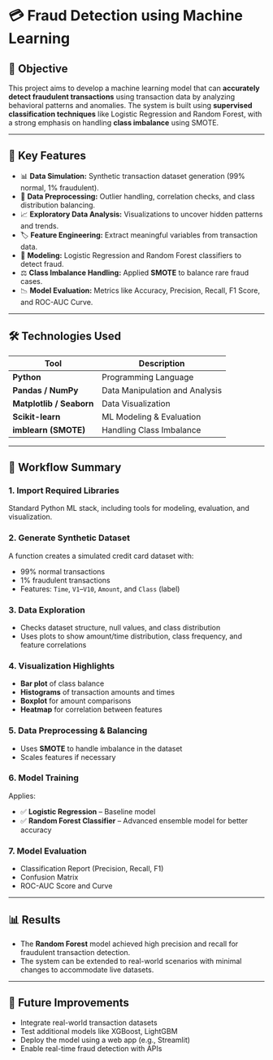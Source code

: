 # 💳 Fraud Detection using Machine Learning

## 📌 Objective

This project aims to develop a machine learning model that can **accurately detect fraudulent transactions** using transaction data by analyzing behavioral patterns and anomalies. The system is built using **supervised classification techniques** like Logistic Regression and Random Forest, with a strong emphasis on handling **class imbalance** using SMOTE.

---

## 🧠 Key Features

- 📊 **Data Simulation:** Synthetic transaction dataset generation (99% normal, 1% fraudulent).
- 🧼 **Data Preprocessing:** Outlier handling, correlation checks, and class distribution balancing.
- 📈 **Exploratory Data Analysis:** Visualizations to uncover hidden patterns and trends.
- 🏷️ **Feature Engineering:** Extract meaningful variables from transaction data.
- 🤖 **Modeling:** Logistic Regression and Random Forest classifiers to detect fraud.
- ⚖️ **Class Imbalance Handling:** Applied **SMOTE** to balance rare fraud cases.
- 📉 **Model Evaluation:** Metrics like Accuracy, Precision, Recall, F1 Score, and ROC-AUC Curve.

---

## 🛠️ Technologies Used

| Tool | Description |
|------|-------------|
| **Python** | Programming Language |
| **Pandas / NumPy** | Data Manipulation and Analysis |
| **Matplotlib / Seaborn** | Data Visualization |
| **Scikit-learn** | ML Modeling & Evaluation |
| **imblearn (SMOTE)** | Handling Class Imbalance |

---

## 🧪 Workflow Summary

### 1. **Import Required Libraries**
Standard Python ML stack, including tools for modeling, evaluation, and visualization.

### 2. **Generate Synthetic Dataset**
A function creates a simulated credit card dataset with:
- 99% normal transactions
- 1% fraudulent transactions
- Features: `Time`, `V1`–`V10`, `Amount`, and `Class` (label)

### 3. **Data Exploration**
- Checks dataset structure, null values, and class distribution
- Uses plots to show amount/time distribution, class frequency, and feature correlations

### 4. **Visualization Highlights**
- **Bar plot** of class balance
- **Histograms** of transaction amounts and times
- **Boxplot** for amount comparisons
- **Heatmap** for correlation between features

### 5. **Data Preprocessing & Balancing**
- Uses **SMOTE** to handle imbalance in the dataset
- Scales features if necessary

### 6. **Model Training**
Applies:
- ✅ **Logistic Regression** – Baseline model
- ✅ **Random Forest Classifier** – Advanced ensemble model for better accuracy

### 7. **Model Evaluation**
- Classification Report (Precision, Recall, F1)
- Confusion Matrix
- ROC-AUC Score and Curve

---

## 📊 Results

- The **Random Forest** model achieved high precision and recall for fraudulent transaction detection.
- The system can be extended to real-world scenarios with minimal changes to accommodate live datasets.

---

## 🚀 Future Improvements

- Integrate real-world transaction datasets
- Test additional models like XGBoost, LightGBM
- Deploy the model using a web app (e.g., Streamlit)
- Enable real-time fraud detection with APIs


